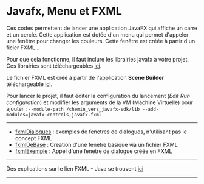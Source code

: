 # Javafx, Menu et FXML

Ces codes permettent de lancer une application JavaFX qui affiche un carre et un cercle.
Cette application est dotée d'un menu qui permet d'appeler une fenêtre pour changer les couleurs.
Cette fenêtre est créée à partir d'un ficier FXML...

Pour que cela fonctionne, il faut inclure les librairies javafx à votre projet.
Ces librairies sont téléchargeables [ici](https://openjfx.io/).

Le fichier FXML est créé à partir de l'application **Scene Builder** téléchargeable [ici](https://gluonhq.com/products/scene-builder/).

Pour lancer le projet, il faut éditer la configuration du lancement (*Edit Run configuration*) et modifier les arguments de la VM (Machine Virtuelle) pour ajouter : `--module-path /chemin_vers_javafx-sdk/lib --add-modules=javafx.controls,javafx.fxml`

---
- [fxmlDialogues](fxmlDialogues) : exemples de fenetres de dialogues, n'utilisant pas le concept FXML
- [fxmlDeBase](fxmlDeBase) : Creation d'une fenetre basique via un fichier FXML
- [fxmlExemple](fxmlExemple) : Appel d'une fenetre de dialogue créée en  FXML
----

Des explications sur le lien FXML - Java se trouvent [ici](http://emmanuel.adam.free.fr/site/spip.php?article143)

----
